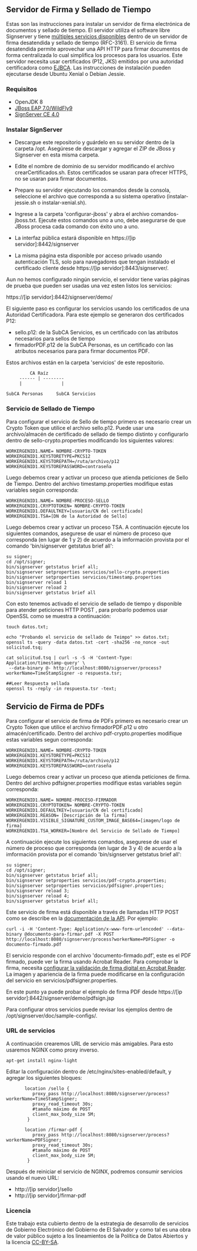 

## Servidor de Firma y Sellado de Tiempo

Estas son las instrucciones para instalar un servidor de firma electrónica de documentos y sellado de tiempo. El servidor utiliza el software libre Signserver y tiene [múltiples servicios disponibles](https://www.signserver.org/features.html) dentro de un servidor de firma desatendida y sellado de tiempo (RFC-3161). El servicio de firma desatendida permite aprovechar una API HTTP para firmar documentos de forma centralizada lo cual simplifica los procesos para los usuarios. Este servidor necesita usar certificados (P12, JKS) emitidos por una autoridad certificadora como [EJBCA](https://github.com/egobsv/certificadora). Las instrucciones de instalación pueden ejecutarse desde Ubuntu Xenial o Debian Jessie. 

### Requisitos

* OpenJDK 8
* [JBoss EAP 7.0/WildFly9](https://developers.redhat.com/download-manager/file/jboss-eap-7.0.0.zip) 
* [SignServer CE 4.0](https://sourceforge.net/projects/signserver/files/signserver/4.0/signserver-ce-4.0.0-bin.zip)


### Instalar SignServer

- Descargue este repositorio y guárdelo en su servidor dentro de la carpeta /opt. Asegúrese de descargar y agregar el ZIP de JBoss y Signserver en esta misma carpeta.
 
- Edite el nombre de dominio de su servidor modificando el archivo crearCertificados.sh. Estos certificados se usaran para ofrecer HTTPS, no se usaran para firmar documentos.

- Prepare su servidor ejecutando los comandos desde la consola, seleccione el archivo que corresponda a su sistema operativo (instalar-jessie.sh o instalar-xenial.sh).  

- Ingrese a la carpeta 'configurar-jboss' y abra el archivo comandos-jboss.txt. Ejecute estos comandos uno a uno, debe asegurarse de que JBoss procesa cada comando con éxito uno a uno. 

- La interfaz pública estará disponible en https://[ip servidor]:8442/signserver 

- La misma página esta disponible por acceso privado usando autenticación TLS, solo para navegadores que tengan instalado el certificado cliente desde https://[ip servidor]:8443/signserver/. 

Aun no hemos configurado ningún servicio, el servidor tiene varias páginas de prueba que pueden ser usadas una vez esten listos los servicios:

https://[ip servidor]:8442/signserver/demo/

El siguiente paso es configurar los servicios usando los certificados de una Autoridad Certificadora. Para este ejemplo se generaron dos certificados P12: 
* sello.p12: de la SubCA Servicios, es un certificado con las atributos necesarios para sellos de tiempo
*  firmadorPDF.p12  de la SubCA Personas, es un certificado con las atributos necesarios para  para firmar documentos PDF.

 Estos archivos están en la carpeta 'servicios' de este repositorio.

```
 	     CA Raíz
     ------ | --------
     |               |

SubCA Personas     SubCA Servicios
```

### Servicio de Sellado de Tiempo

Para configurar el servicio de Sello de tiempo primero es necesario crear un Crypto Token que utilice el archivo sello.p12. Puede usar una archivo/almacén de certificado de sellado de tiempo distinto y configurarlo dentro de sello-crypto.properties modificando los siguientes valores:

```
WORKERGENID1.NAME= NOMBRE-CRYPTO-TOKEN
WORKERGENID1.KEYSTORETYPE=PKCS12
WORKERGENID1.KEYSTOREPATH=/ruta/archivo/p12
WORKERGENID1.KEYSTOREPASSWORD=contraseña
```

Luego debemos crear y activar un proceso que atienda peticiones de Sello de Tiempo. Dentro del archivo timestamp.properties modifique estas variables según corresponda: 
```
WORKERGENID1.NAME= NOMBRE-PROCESO-SELLO
WORKERGENID1.CRYPTOTOKEN= NOMBRE-CRYPTO-TOKEN
WORKERGENID1.DEFAULTKEY=[usuario/CN del certificado]
WORKERGENID1.TSA=[DN de la Autoridad de Sello]
```

Luego debemos crear y activar un proceso TSA. A continuación ejecute los siguientes comandos, asegurese de usar el número de proceso que corresponda (en lugar de 1 y 2) de acuerdo a la imformación provista por el comando 'bin/signserver getstatus brief all':

```
su signer;
cd /opt/signer;
bin/signserver getstatus brief all;
bin/signserver setproperties servicios/sello-crypto.properties
bin/signserver setproperties servicios/timestamp.properties
bin/signserver reload 1
bin/signserver reload 2
bin/signserver getstatus brief all
```

Con esto tenemos activado el servicio de sellado de tiempo y disponible para atender peticiones HTTP POST , para probarlo podemos usar OpenSSL como se muestra a continuación:

```
touch datos.txt;

echo "Probando el servicio de sellado de Teimpo" >> datos.txt;
openssl ts -query -data datos.txt -cert -sha256 -no_nonce -out solicitud.tsq;

cat solicitud.tsq | curl -s -S -H 'Content-Type: Application/timestamp-query' \
 --data-binary @- http://localhost:8080/signserver/process?workerName=TimeStampSigner -o respuesta.tsr;

##Leer Respuesta sellada
openssl ts -reply -in respuesta.tsr -text;
```


## Servicio de Firma de PDFs

Para configurar el servicio de firma de PDFs primero es necesario crear un Crypto Token que utilice el archivo firmadorPDF.p12 u otro almacén/certificado. Dentro del archivo pdf-crypto.properties modifique estas variables segun corresponda:
```
WORKERGENID1.NAME= NOMBRE-CRYPTO-TOKEN
WORKERGENID1.KEYSTORETYPE=PKCS12
WORKERGENID1.KEYSTOREPATH=/ruta/archivo/p12
WORKERGENID1.KEYSTOREPASSWORD=contraseña
```

Luego debemos crear y activar un proceso que atienda peticiones de firma. Dentro del archivo pdfsigner.properties modifique estas variables según corresponda: 
```
WORKERGENID1.NAME= NOMBRE-PROCESO-FIRMADOR
WORKERGENID1.CRYPTOTOKEN= NOMBRE-CRYPTO-TOKEN
WORKERGENID1.DEFAULTKEY=[usuario/CN del certificado]
WORKERGENID1.REASON= [Descripción de la firma]
WORKERGENID1.VISIBLE_SIGNATURE_CUSTOM_IMAGE_BASE64=[imagen/logo de firma]
WORKERGENID1.TSA_WORKER=[Nombre del Servicio de Sellado de Tiempo]
```

A continuación ejecute los siguientes comandos, asegurese de usar el número de proceso que corresponda (en lugar de 3 y 4) de acuerdo a la imformación provista por el comando 'bin/signserver getstatus brief all':

```
su signer;
cd /opt/signer;
bin/signserver getstatus brief all;
bin/signserver setproperties servicios/pdf-crypto.properties;
bin/signserver setproperties servicios/pdfsigner.properties;
bin/signserver reload 3;
bin/signserver reload 4;
bin/signserver getstatus brief all;
```  
Este servicio de firma está disponible a través de llamadas HTTP POST como se describe en la [documentación de la API](https://www.signserver.org/doc/current/manual/integration.html#Web_Server_Interface). Por ejemplo:
```
curl -i -H 'Content-Type: Application/x-www-form-urlencoded' --data-binary @documento-para-firmar.pdf -X POST http://localhost:8080/signserver/process?workerName=PDFSigner -o documento-firmado.pdf
```
El servicio responde con el archivo 'documento-firmado.pdf', este es el PDF firmado, puede ver la firma usando Acrobat Reader. Para comprobar la firma, necesita [configurar la validación de firma digital en Acrobat Reader](https://help.adobe.com/es_ES/acrobat/standard/using/WS396794562021d52e-4a2d930c12b348f892b-8000.html).  La imagen y apariencia de la firma puede modificarse en la configuración del servicio en servicios/pdfsigner.properties.

En este punto ya puede probar el ejemplo de firma PDF desde https://[ip servidor]:8442/signserver/demo/pdfsign.jsp

Para configurar otros servicios puede revisar los ejemplos dentro de /opt/signserver/doc/sample-configs/.


### URL de servicios
A continuación crearemos URL de servicio más amigables. Para esto usaremos NGINX como proxy inverso.
```
apt-get install nginx-light
```
Editar la configuración dentro de  /etc/nginx/sites-enabled/default, y agregar los siguientes bloques:
```  
       location /sello {
          proxy_pass http://localhost:8080/signserver/process?workerName=TimeStampSigner;
          proxy_read_timeout 30s;
          #tamaño máximo de POST
          client_max_body_size 5M;
        }
       
       location /firmar-pdf {
          proxy_pass http://localhost:8080/signserver/process?workerName=PDFSigner;
          proxy_read_timeout 30s;
          #tamaño máximo de POST
          client_max_body_size 5M;
        }
```
Después de reiniciar el servicio de NGINX, podremos consumir servicios  usando el nuevo URL:
* http://[ip servidor]/sello
* http://[ip servidor]/firmar-pdf

### Licencia
Este trabajo esta cubierto dentro de la estrategia de desarrollo de servicios de Gobierno Electrónico del Gobierno de El Salvador y como tal es una obra de valor público sujeto a los lineamientos de la Política de Datos Abiertos y la licencia [CC-BY-SA](https://creativecommons.org/licenses/by-sa/3.0/deed.es).  

